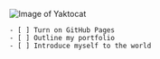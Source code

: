 ![Image of Yaktocat](https://octodex.github.com/images/yaktocat.png)

```
- [ ] Turn on GitHub Pages
- [ ] Outline my portfolio
- [ ] Introduce myself to the world
```
